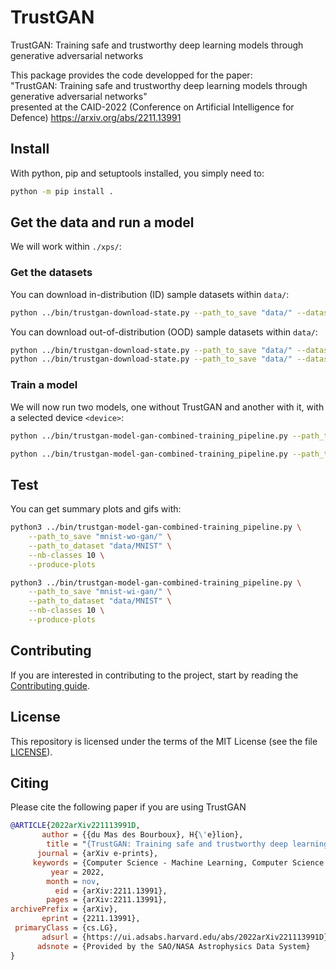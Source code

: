 # TrustGAN

TrustGAN: Training safe and trustworthy deep learning models through generative adversarial networks

This package provides the code developped for the paper:\
"TrustGAN: Training safe and trustworthy deep learning models through generative adversarial networks"\
presented at the CAID-2022 (Conference on Artificial Intelligence for Defence) <https://arxiv.org/abs/2211.13991>

## Install

With python, pip and setuptools installed, you simply need to:

```bash
python -m pip install .
```

## Get the data and run a model

We will work within `./xps/`:

### Get the datasets

You can download in-distribution (ID) sample datasets within `data/`:

```bash
python ../bin/trustgan-download-state.py --path_to_save "data/" --dataset_handler "MNIST"
```

You can download out-of-distribution (OOD) sample datasets within `data/`:

```bash
python ../bin/trustgan-download-state.py --path_to_save "data/" --dataset_handler "FashionMNIST"
python ../bin/trustgan-download-state.py --path_to_save "data/" --dataset_handler "CIFAR10"
```

### Train a model

We will now run two models, one without TrustGAN and another with it,
with a selected device `<device>`:

```bash
python ../bin/trustgan-model-gan-combined-training_pipeline.py --path_to_save "../"  --path_to_dataset "data/MNIST" --nr-classes 10 --nr-epochs 3 --batch-size 256 --proportion-target_model-alone 1 --device "cuda:0"
```

```bash
python ../bin/trustgan-model-gan-combined-training_pipeline.py --path_to_save "../"  --path_to_dataset "data/MNIST" --nr-classes 10 --nr-epochs 2 --batch-size 256 --nr-step-target_model-alone 1 --device "cuda:0"
```

## Test

You can get summary plots and gifs with:

```bash
python3 ../bin/trustgan-model-gan-combined-training_pipeline.py \
    --path_to_save "mnist-wo-gan/" \
    --path_to_dataset "data/MNIST" \
    --nb-classes 10 \
    --produce-plots
```

```bash
python3 ../bin/trustgan-model-gan-combined-training_pipeline.py \
    --path_to_save "mnist-wi-gan/" \
    --path_to_dataset "data/MNIST" \
    --nb-classes 10 \
    --produce-plots
```

## Contributing

If you are interested in contributing to the project, start by reading the [Contributing guide](/CONTRIBUTING.md).

## License

This repository is licensed under the terms of the MIT License (see the file [LICENSE](/LICENSE)).

## Citing

Please cite the following paper if you are using TrustGAN

```bibtex
@ARTICLE{2022arXiv221113991D,
       author = {{du Mas des Bourboux}, H{\'e}lion},
        title = "{TrustGAN: Training safe and trustworthy deep learning models through generative adversarial networks}",
      journal = {arXiv e-prints},
     keywords = {Computer Science - Machine Learning, Computer Science - Computer Vision and Pattern Recognition},
         year = 2022,
        month = nov,
          eid = {arXiv:2211.13991},
        pages = {arXiv:2211.13991},
archivePrefix = {arXiv},
       eprint = {2211.13991},
 primaryClass = {cs.LG},
       adsurl = {https://ui.adsabs.harvard.edu/abs/2022arXiv221113991D},
      adsnote = {Provided by the SAO/NASA Astrophysics Data System}
}
```
